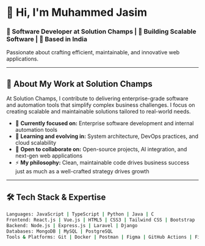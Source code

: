 # 👋 Hi, I'm Muhammed Jasim

### 💼 Software Developer at Solution Champs | 🚀 Building Scalable Software | 📍 Based in India  
Passionate about crafting efficient, maintainable, and innovative web applications.

---

## 🏢 About My Work at Solution Champs

At Solution Champs, I contribute to delivering enterprise-grade software and automation tools that simplify complex business challenges. I focus on creating scalable and maintainable solutions tailored to real-world needs.

- 🔭 **Currently focused on:** Enterprise software development and internal automation tools  
- 🌱 **Learning and evolving in:** System architecture, DevOps practices, and cloud scalability  
- 🤝 **Open to collaborate on:** Open-source projects, AI integration, and next-gen web applications  
- ⚡ **My philosophy:** Clean, maintainable code drives business success just as much as a well-crafted strategy drives growth

---

## 🛠 Tech Stack & Expertise

```bash
Languages: JavaScript | TypeScript | Python | Java | C
Frontend: React.js | Vue.js | HTML5 | CSS3 | Tailwind CSS | Bootstrap
Backend: Node.js | Express.js | Laravel | Django
Databases: MongoDB | MySQL | PostgreSQL
Tools & Platforms: Git | Docker | Postman | Figma | GitHub Actions | Firebase | AWS | Netlify | Vercel
